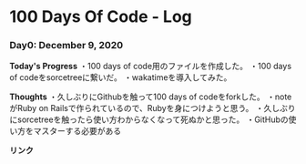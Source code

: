 # 100 Days Of Code - Log

### Day0: December 9, 2020

**Today's Progress** 
・100 days of code用のファイルを作成した。
・100 days of codeをsorcetreeに繋いだ。
・wakatimeを導入してみた。

**Thoughts** 
・久しぶりにGithubを触って100 days of codeをforkした。
・noteがRuby on Railsで作られているので、Rubyを身につけようと思う。
・久しぶりにsorcetreeを触ったら使い方わからなくなって死ぬかと思った。
・GitHubの使い方をマスターする必要がある

**リンク**
